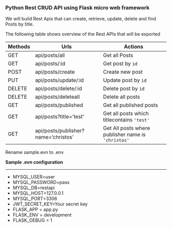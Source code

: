 ### **Python Rest CRUD API using Flask micro web framework**

We will build Rest Apis that can create, retrieve, update, delete and find Posts by title.

The following table shows overview of the Rest APIs that will be exported

| Methods | Urls | Actions |
|--|--|--| 
| GET | api/posts/all | Get all Posts |
| GET | api/posts/:id| Get post by `id`|
| POST |api/posts/create| Create new post |
| PUT |api/posts/update/:id| Update post by `id` |
| DELETE |api/posts/delete/:id| Delete post by `id` |
| DELETE |api/posts/deleteall| Delete all posts| . 
| GET |api/posts/published| Get all published posts| 
| GET |api/posts?title=’test’| Get all posts which titlecontains `'test'`|
| GET |api/posts/publisher?name=’christos’| Get All posts where publisher name is  `'christos'`|

Rename sample.evn to .env

**Sample .evn configuration**
__________________________________

* MYSQL_USER=user
* MYSQL_PASSWORD=pass
* MYSQL_DB=restapi
* MYSQL_HOST=127.0.0.1
* MYSQL_PORT=3306
* JWT_SECRET_KEY=Your secret key
* FLASK_APP = app.py
* FLASK_ENV = development
* FLASK_DEBUG = 1
